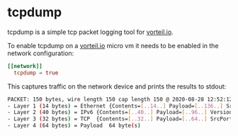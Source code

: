 # tcpdump

tcpdump is a simple tcp packet logging tool for [vorteil.io](http://www.vorteil.io).

To enable tcpdump on a [vorteil.io](http://www.vorteil.io) micro vm it needs to be enabled in the network configuration:

```toml
[[network]]
  tcpdump = true
```

This captures traffic on the network device and prints the results to stdout:


```sh
PACKET: 150 bytes, wire length 150 cap length 150 @ 2020-08-28 12:52:12.164536 +1000 AEST
- Layer 1 (14 bytes) = Ethernet	{Contents=[..14..] Payload=[..136..] SrcMAC=2c:4d:54:56:38:a0 DstMAC=bc:30:d9:a7:58:65 EthernetType=IPv6 Length=0}
- Layer 2 (40 bytes) = IPv6	{Contents=[..40..] Payload=[..96..] Version=6 TrafficClass=0 FlowLabel=139359 Length=96 NextHeader=TCP HopLimit=64 SrcIP=2001:8003:749f:9f01:d92e:44e2:2691:4d7b DstIP=2404:6800:4006:805::200a HopByHop=nil}
- Layer 3 (32 bytes) = TCP	{Contents=[..32..] Payload=[..64..] SrcPort=39140 DstPort=443(https) Seq=2245258945 Ack=2682595307 DataOffset=8 FIN=false SYN=false RST=false PSH=true ACK=true URG=false ECE=false CWR=false NS=false Window=506 Checksum=14915 Urgent=0 Options=[TCPOption(NOP:), TCPOption(NOP:), TCPOption(Timestamps:484163095/1738587300 0x1cdbbe1767a0bca4)] Padding=[]}
- Layer 4 (64 bytes) = Payload	64 byte(s)

```

